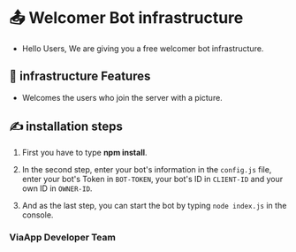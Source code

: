 # 📤 Welcomer Bot infrastructure
- Hello Users, We are giving you a free welcomer bot infrastructure.

## 🎈 infrastructure Features
- Welcomes the users who join the server with a picture.
  
## ✍ installation steps
 1. First you have to type **npm install**.
  
 2. In the second step, enter your bot's information in the `config.js` file, enter your bot's Token in `BOT-TOKEN`, your bot's ID in `CLIENT-ID` and your own ID in `OWNER-ID`.
  
 3. And as the last step, you can start the bot by typing `node index.js` in the console.

### ViaApp Developer Team 